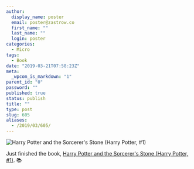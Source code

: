 ```yaml
---
author:
  display_name: poster
  email: poster@zastrow.co
  first_name: ""
  last_name: ""
  login: poster
categories:
  - Micro
tags:
  - Book
date: "2019-03-21T07:58:23Z"
meta:
  _wpcom_is_markdown: "1"
parent_id: "0"
password: ""
published: true
status: publish
title: ""
type: post
slug: 605
aliases:
  - /2019/03/605/
---
```

<p><img src="https://i.gr-assets.com/images/S/compressed.photo.goodreads.com/books/1448247498l/27880360.jpg" alt="Harry Potter and the Sorcerer's Stone (Harry Potter, #1)" /></p>

<p>Just finished the book, <a href="https://www.goodreads.com/review/show/2087910374?utm_medium=api&amp;utm_source=rss">Harry Potter and the Sorcerer's Stone (Harry Potter, #1)</a>. 📚</p>
